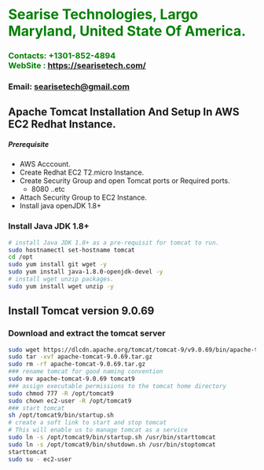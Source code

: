 #  **<span style="color:green">Searise Technologies, Largo Maryland, United State Of America.</span>**
### **<span style="color:green">Contacts: +1301-852-4894<br> WebSite : <https://searisetech.com/></span>**
### **Email: searisetech@gmail.com**



## Apache Tomcat Installation And Setup In AWS EC2 Redhat Instance.
##### Prerequisite
+ AWS Acccount.
+ Create Redhat EC2 T2.micro Instance.
+ Create Security Group and open Tomcat ports or Required ports.
   + 8080 ..etc
+ Attach Security Group to EC2 Instance.
+ Install java openJDK 1.8+

### Install Java JDK 1.8+ 

``` sh
# install Java JDK 1.8+ as a pre-requisit for tomcat to run.
sudo hostnamectl set-hostname tomcat
cd /opt 
sudo yum install git wget -y
sudo yum install java-1.8.0-openjdk-devel -y
# install wget unzip packages.
sudo yum install wget unzip -y
```
## Install Tomcat version 9.0.69
### Download and extract the tomcat server
``` sh
sudo wget https://dlcdn.apache.org/tomcat/tomcat-9/v9.0.69/bin/apache-tomcat-9.0.69.tar.gz
sudo tar -xvf apache-tomcat-9.0.69.tar.gz
sudo rm -rf apache-tomcat-9.0.69.tar.gz
### rename tomcat for good naming convention
sudo mv apache-tomcat-9.0.69 tomcat9
### assign executable permissions to the tomcat home directory
sudo chmod 777 -R /opt/tomcat9
sudo chown ec2-user -R /opt/tomcat9
### start tomcat
sh /opt/tomcat9/bin/startup.sh
# create a soft link to start and stop tomcat
# This will enable us to manage tomcat as a service
sudo ln -s /opt/tomcat9/bin/startup.sh /usr/bin/starttomcat
sudo ln -s /opt/tomcat9/bin/shutdown.sh /usr/bin/stoptomcat
starttomcat
sudo su - ec2-user
```

